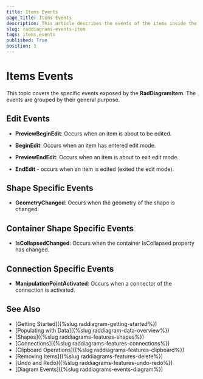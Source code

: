 ```yaml
---
title: Items Events
page_title: Items Events
description: This article describes the events of the items inside the RadDiagram framework.
slug: raddiagrams-events-item
tags: items,events
published: True
position: 1
---
```


# Items Events

This topic covers the specific events exposed by the __RadDiagramItem__. The events are grouped by their general purpose.	  

## Edit Events

* __PreviewBeginEdit__: Occurs when an item is about to be edited.			

* __BeginEdit__: Occurs when an item has entered edit mode.			

* __PreviewEndEdit__: Occurs when an item is about to exit edit mode.			

* __EndEdit__ - occurs when an item is edited (exited the edit mode).			

## Shape Specific Events

* __GeometryChanged__: Occurs when the geometry of the shape is changed.			

## Container Shape Specific Events

* __IsCollapsedChanged__: Occurs when the container IsCollapsed property has changed.

## Connection Specific Events

* __ManipulationPointActivated__: Occurs when a connector of the connection is activated.			

## See Also
 * [Getting Started]({%slug raddiagram-getting-started%})
 * [Populating with Data]({%slug raddiagram-data-overview%})
 * [Shapes]({%slug raddiagrams-features-shapes%})
 * [Connections]({%slug raddiagrams-features-connections%})
 * [Clipboard Operations]({%slug raddiagrams-features-clipboard%})
 * [Removing Items]({%slug raddiagrams-features-delete%})
 * [Undo and Redo]({%slug raddiagrams-features-undo-redo%})
 * [Diagram Events]({%slug raddiagrams-events-diagram%})
